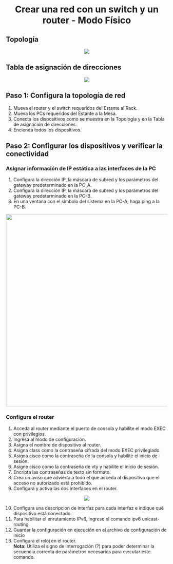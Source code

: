 <p align="left">
  <h1 align="center"> Crear una red con un switch y un router - Modo Físico</h1>
</p>

## Topología

<p align="center">
  <img src="https://github.com/MeliQB/Comunicacion_datos_R_Melissa_Quispe/blob/576b24a4c499238cc79f853c5f5405a1689ae3de/Im%C3%A1genes/Captura%20de%20pantalla%202024-05-15%20165102.png">
</p>

## Tabla de asignación de direcciones

<p align="center">
  <img src="https://github.com/MeliQB/Comunicacion_datos_R_Melissa_Quispe/blob/576b24a4c499238cc79f853c5f5405a1689ae3de/Im%C3%A1genes/imagen_2024-05-15_165229219.png">
</p>

## Paso 1: Configura la topología de red
1. Mueva el router y el switch requeridos del Estante al Rack.
2. Mueva los PCs requeridos del Estante a la Mesa.
3. Conecta los dispositivos como se muestra en la Topologia y en la Tabla de asignación de
direcciones.
4. Encienda todos los dispositivos.

## Paso 2: Configurar los dispositivos y verificar la conectividad
### Asignar información de IP estática a las interfaces de la PC
1. Configura la dirección IP, la máscara de subred y los parámetros del gateway predeterminado en la PC-A.
2. Configura la dirección IP, la máscara de subred y los parámetros del gateway predeterminado en la PC-B.
3. En una ventana con el símbolo del sistema en la PC-A, haga ping a la PC-B.
<p align= "center">
  <img src="https://github.com/MeliQB/Comunicacion_datos_R_Melissa_Quispe/blob/d7a42a4aeb28f1d856a14369aded3487e0566445/Im%C3%A1genes/imagen_2024-05-20_232531634.png" width="600">
</p>

### Configura el router
1. Acceda al router mediante el puerto de consola y habilite el modo EXEC con privilegios.
2. Ingresa al modo de configuración.
3. Asigna el nombre de dispositivo al router.
4. Asigna class como la contraseña cifrada del modo EXEC privilegiado.
5. Asigna cisco como la contraseña de la consola y habilite el inicio de sesión.
6. Asigne cisco como la contraseña de vty y habilite el inicio de sesión.
7. Encripta las contraseñas de texto sin formato.
8. Crea un aviso que advierta a todo el que acceda al dispositivo que el acceso no autorizado está prohibido.
9. Configura y activa las dos interfaces en el router.
<p align= "center">
  <img src="https://github.com/MeliQB/Comunicacion_datos_R_Melissa_Quispe/blob/a9490a3d9ddee138438b10b1b1514e4c7bead04a/Im%C3%A1genes/imagen_2024-05-20_231956645.png">
</p>

10. Configura una descripción de interfaz para cada interfaz e indique qué dispositivo está conectado.
11. Para habilitar el enrutamiento IPv6, ingrese el comando ipv6 unicast-routing.
12. Guardar la configuración en ejecución en el archivo de configuración de inicio
13. Configura el reloj en el router.<br>
**Nota:** Utiliza el signo de interrogación (?) para poder determinar la secuencia correcta de
parámetros necesarios para ejecutar este comando.
